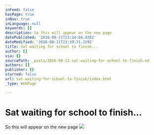 ```yaml
---
inFeed: false
hasPage: true
inNav: true
inLanguage: null
keywords: []
description: So this will appear on the new page
datePublished: '2016-08-11T23:24:04.928Z'
dateModified: '2016-08-11T23:19:31.229Z'
title: Sat waiting for school to finish...
author: []
via: {}
sourcePath: _posts/2016-08-11-sat-waiting-for-school-to-finish.md
authors: []
publisher: {}
starred: false
url: sat-waiting-for-school-to-finish/index.html
_type: WebPage

---
```

# Sat waiting for school to finish...

So this will appear on the new page
![](https://imgflo.herokuapp.com/graph/vahj1ThiexotieMo/316d956f5f0ca9e9cae95950cc05c95a/croprotate.jpg?cropheight=4032&cropwidth=3024&degrees=-90&input=https%3A%2F%2Fthe-grid-user-content.s3-us-west-2.amazonaws.com%2F886dd1df-748e-4fcb-bbf1-aa41c7a6e175.jpg&x=0&y=0)